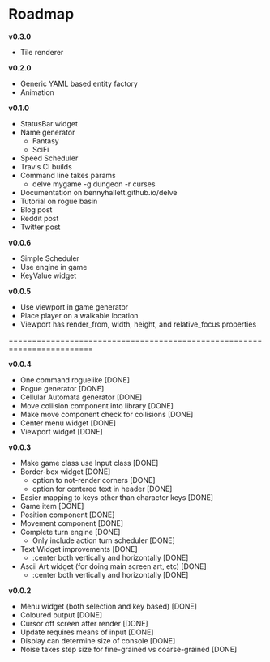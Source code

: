 Roadmap
=======

**v0.3.0**

* Tile renderer

**v0.2.0**

* Generic YAML based entity factory
* Animation

**v0.1.0**

* StatusBar widget
* Name generator
  - Fantasy
  - SciFi
* Speed Scheduler
* Travis CI builds
* Command line takes params
  * delve mygame -g dungeon -r curses
* Documentation on bennyhallett.github.io/delve
* Tutorial on rogue basin
* Blog post
* Reddit post
* Twitter post

**v0.0.6**

* Simple Scheduler
* Use engine in game
* KeyValue widget

**v0.0.5**

* Use viewport in game generator
* Place player on a walkable location
* Viewport has render_from, width, height, and relative_focus properties

========================================================================

**v0.0.4**

* One command roguelike [DONE]
* Rogue generator [DONE]
* Cellular Automata generator [DONE]
* Move collision component into library [DONE]
* Make move component check for collisions [DONE]
* Center menu widget [DONE]
* Viewport widget [DONE]

**v0.0.3**

* Make game class use Input class [DONE]
* Border-box widget [DONE]
  * option to not-render corners [DONE]
  * option for centered text in header [DONE]
* Easier mapping to keys other than character keys [DONE]
* Game item [DONE]
* Position component [DONE]
* Movement component [DONE]
* Complete turn engine [DONE]
  * Only include action turn scheduler [DONE]
* Text Widget improvements [DONE]
  * :center both vertically and horizontally [DONE]
* Ascii Art widget (for doing main screen art, etc) [DONE]
  * :center both vertically and horizontally [DONE]

**v0.0.2**

* Menu widget (both selection and key based) [DONE]
* Coloured output [DONE]
* Cursor off screen after render [DONE]
* Update requires means of input [DONE]
* Display can determine size of console [DONE]
* Noise takes step size for fine-grained vs coarse-grained [DONE]
